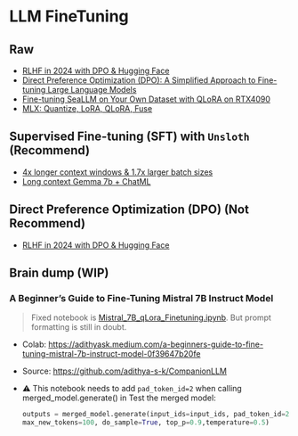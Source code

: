 # LLM FineTuning

## Raw

- [RLHF in 2024 with DPO & Hugging Face](https://www.philschmid.de/dpo-align-llms-in-2024-with-trl)
- [Direct Preference Optimization (DPO): A Simplified Approach to Fine-tuning Large Language Models](https://ai.plainenglish.io/direct-preference-optimization-dpo-a-simplified-approach-to-fine-tuning-large-language-models-bae1c6d7ec29)
- [Fine-tuning SeaLLM on Your Own Dataset with QLoRA on RTX4090](./finetune-seallm.ipynb)
- [MLX: Quantize, LoRA, QLoRA, Fuse](./apple-mlx.md)

## Supervised Fine-tuning (SFT) with `Unsloth` (Recommend)

- [4x longer context windows & 1.7x larger batch sizes](https://unsloth.ai/blog/long-context)
- [Long context Gemma 7b + ChatML](./sft/Long_context_Gemma_7b_+_ChatML.ipynb)

## Direct Preference Optimization (DPO) (Not Recommend)

- [RLHF in 2024 with DPO & Hugging Face](./dpo/dpo-align-llms-in-2024-with-trl.ipynb)

## Brain dump (WIP)

### A Beginner’s Guide to Fine-Tuning Mistral 7B Instruct Model

> Fixed notebook is [Mistral_7B_qLora_Finetuning.ipynb](./Mistral_7B_qLora_Finetuning.ipynb). But prompt formatting is still in doubt.

- Colab: https://adithyask.medium.com/a-beginners-guide-to-fine-tuning-mistral-7b-instruct-model-0f39647b20fe
- Source: https://github.com/adithya-s-k/CompanionLLM
- ⚠️ This notebook needs to add `pad_token_id=2` when calling merged_model.generate() in Test the merged model:

  ```python
  outputs = merged_model.generate(input_ids=input_ids, pad_token_id=2,
  max_new_tokens=100, do_sample=True, top_p=0.9,temperature=0.5)
  ```
